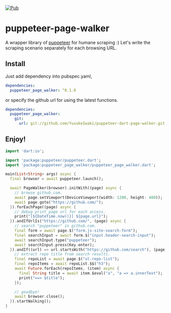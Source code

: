 [![Pub](https://img.shields.io/pub/v/puppeteer_page_walker)](https://pub.dev/packages/puppeteer_page_walker)

# puppeteer-page-walker

A wrapper library of [puppeteer](https://pub.dev/packages/puppeteer) for humane scraping :)
Let's write the scraping scenario separately for each browsing URL.

## Install

Just add dependency into pubspec.yaml,

```yml
dependencies:
  puppeteer_page_walker: ^0.1.0
```

or specify the github url for using the latest functions.

```yml
dependencies:
  puppeteer_page_walker:
    git:
      url: git://github.com/YusukeIwaki/puppeteer-dart-page-walker.git
```

## Enjoy!


```dart
import 'dart:io';

import 'package:puppeteer/puppeteer.dart';
import 'package:puppeteer_page_walker/puppeteer_page_walker.dart';

main(List<String> args) async {
  final browser = await puppeteer.launch();

  await PageWalker(browser).initWith((page) async {
    // browse github.com.
    await page.setViewport(DeviceViewport(width: 1200, height: 480));
    await page.goto("https://github.com/");
  }).forEachPage((page) async {
    // debug print page url for each access.
    print("[${DateTime.now()}] ${page.url}");
  }).andIfUrlIs("https://github.com/", (page) async {
    // search "puppeteer" in github.com.
    final form = await page.$("form.js-site-search-form");
    final searchInput = await form.$("input.header-search-input");
    await searchInput.type("puppeteer");
    await searchInput.press(Key.enter);
  }).andIf((url) => url.startsWith("https://github.com/search"), (page) async {
    // extract repo title from search results.
    final repoList = await page.$("ul.repo-list");
    final repoItems = await repoList.$$("h3");
    await Future.forEach(repoItems, (item) async {
      final String title = await item.$eval("a", "a => a.innerText");
      print("==> $title");
    });

    // goodbye!
    await browser.close();
  }).startWalking();
}
```
